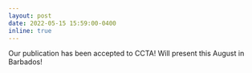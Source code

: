 ```yaml
---
layout: post
date: 2022-05-15 15:59:00-0400
inline: true
---
```


Our publication has been accepted to CCTA! Will present this August in Barbados!

